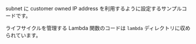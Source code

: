subnet に customer owned IP address を利用するように設定するサンプルコードです。

ライフサイクルを管理する Lambda 関数のコードは `lambda` ディレクトリに収められています。

